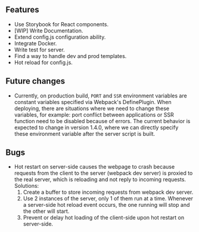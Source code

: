 ## Features
- Use Storybook for React components.
- [WIP] Write Documentation.
- Extend config.js configuration ability.
- Integrate Docker.
- Write test for server.
- Find a way to handle dev and prod templates.
- Hot reload for config.js.

## Future changes
- Currently, on production build, `PORT` and `SSR` environment variables are constant variables specified via Webpack's DefinePlugin. When deploying, there are situations where we need to change these variables, for example: port conflict between applications or SSR function need to be disabled because of errors. The current behavior is expected to change in version 1.4.0, where we can directly specify these environment variable after the server script is built.

## Bugs
- Hot restart on server-side causes the webpage to crash because requests from the client to the server (webpack dev server) is proxied to the real server, which is reloading and not reply to incoming requests. Solutions:
    1. Create a buffer to store incoming requests from webpack dev server.
    2. Use 2 instances of the server, only 1 of them run at a time. Whenever a server-side hot reload event occurs, the one running will stop and the other will start.
    3. Prevent or delay hot loading of the client-side upon hot restart on server-side.